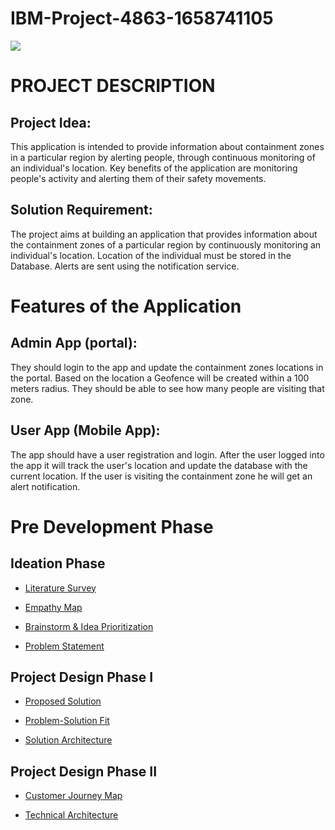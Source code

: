 # IBM-Project-4863-1658741105
<img src="https://github.com/Vikneysh/Vikneysh-Assets/blob/main/PRIEE/PRIEE.png">

# PROJECT DESCRIPTION
## Project Idea:
This application is intended to provide information about containment zones in a particular region by alerting people, through continuous monitoring of an individual's location.  Key benefits of the application are monitoring people's activity and alerting them of their safety movements.
 
## Solution Requirement:
The project aims at building an application that provides information about the containment zones of a particular region by continuously monitoring an individual's location. Location of the individual must be stored in the Database. Alerts are sent using the notification service. 
 
# Features of the Application
 
## Admin App (portal):
They should login to the app and update the containment zones locations in the portal.  Based on the location a Geofence will be created within a 100 meters radius.  They should be able to see how many people are visiting that zone.
 
## User App (Mobile App):
The app should have a user registration and login.  After the user logged into the app it will  track the user's location and update the database with the current location.  If the user is visiting the containment zone he will get an alert notification.

# Pre Development Phase
## Ideation Phase
* [Literature Survey](https://github.com/IBM-EPBL/IBM-Project-4863-1658741105/blob/main/Pre-Development/Ideation%20Phase/Literature%20Survey.pdf)

* [Empathy Map](https://github.com/IBM-EPBL/IBM-Project-4863-1658741105/blob/main/Pre-Development/Ideation%20Phase/Empathy%20Map.pdf)

* [Brainstorm & Idea Prioritization](https://github.com/IBM-EPBL/IBM-Project-4863-1658741105/blob/main/Pre-Development/Ideation%20Phase/Brainstorm%20%26%20Idea%20Prioritization.pdf)

* [Problem Statement](https://github.com/IBM-EPBL/IBM-Project-4863-1658741105/blob/main/Pre-Development/Ideation%20Phase/Problem%20Statement.pdf)

## Project Design Phase I
* [Proposed Solution](https://github.com/IBM-EPBL/IBM-Project-4863-1658741105/blob/main/Pre-Development/Project%20Design%20Phase%20I/Proposed%20Solution.pdf)

* [Problem-Solution Fit](https://github.com/IBM-EPBL/IBM-Project-4863-1658741105/blob/main/Pre-Development/Project%20Design%20Phase%20I/Problem%20-%20Solution%20Fit.pdf)

* [Solution Architecture](https://github.com/IBM-EPBL/IBM-Project-4863-1658741105/blob/main/Pre-Development/Project%20Design%20Phase%20I/Solution%20Architecture.pdf)


## Project Design Phase II
* [Customer Journey Map](https://github.com/IBM-EPBL/IBM-Project-4863-1658741105/blob/main/Pre-Development/Project%20Design%20Phase%20II/Customer%20Journey%20Map.pdf)

* [Technical Architecture](https://github.com/IBM-EPBL/IBM-Project-4863-1658741105/blob/main/Pre-Development/Project%20Design%20Phase%20II/Technical%20Architecture.pdf)

